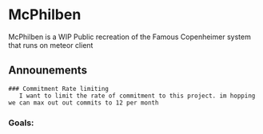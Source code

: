 # McPhilben

McPhilben is a WIP Public recreation of the Famous Copenheimer system that runs on meteor client

## Announements
    ### Commitment Rate limiting
       I want to limit the rate of commitment to this project. im hopping we can max out out commits to 12 per month 

### Goals:
